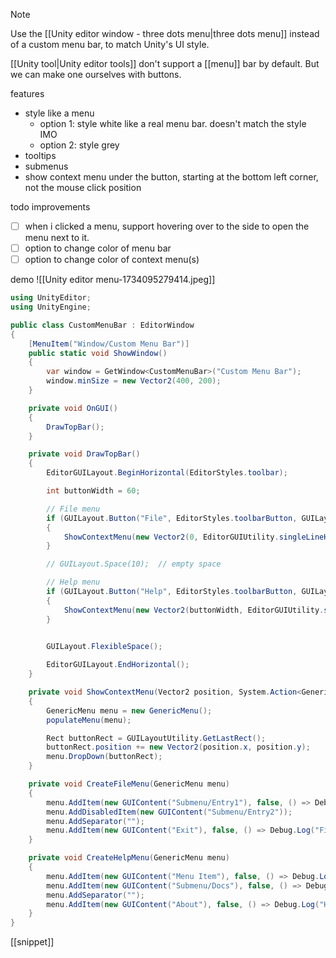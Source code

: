 
> [!NOTE] 
> Use the [[Unity editor window - three dots menu|three dots menu]] instead of a custom menu bar, to match Unity's UI style.

[[Unity tool|Unity editor tools]] don't support a [[menu]] bar by default.
But we can make one ourselves with buttons.

features
- style like a menu
	- option 1: style white like a real menu bar. doesn't match the style IMO
	- option 2: style grey
- tooltips
- submenus
- show context menu under the button, starting at the bottom left corner, not the mouse click position

todo improvements
- [ ] when i clicked a menu, support hovering over to the side to open the menu next to it.
- [ ] option to change color of menu bar
- [ ] option to change color of context menu(s)

demo
![[Unity editor menu-1734095279414.jpeg]]
```c#
using UnityEditor;
using UnityEngine;

public class CustomMenuBar : EditorWindow
{
    [MenuItem("Window/Custom Menu Bar")]
    public static void ShowWindow()
    {
        var window = GetWindow<CustomMenuBar>("Custom Menu Bar");
        window.minSize = new Vector2(400, 200);
    }

    private void OnGUI()
    {
        DrawTopBar();
    }

    private void DrawTopBar()
    {
        EditorGUILayout.BeginHorizontal(EditorStyles.toolbar);

        int buttonWidth = 60;

        // File menu
        if (GUILayout.Button("File", EditorStyles.toolbarButton, GUILayout.Width(buttonWidth)))
        {
            ShowContextMenu(new Vector2(0, EditorGUIUtility.singleLineHeight), CreateFileMenu);
        }

        // GUILayout.Space(10);  // empty space

        // Help menu
        if (GUILayout.Button("Help", EditorStyles.toolbarButton, GUILayout.Width(buttonWidth)))
        {
            ShowContextMenu(new Vector2(buttonWidth, EditorGUIUtility.singleLineHeight), CreateHelpMenu);
        }

            
        GUILayout.FlexibleSpace();

        EditorGUILayout.EndHorizontal();
    }

    private void ShowContextMenu(Vector2 position, System.Action<GenericMenu> populateMenu)
    {
        GenericMenu menu = new GenericMenu();
        populateMenu(menu);

        Rect buttonRect = GUILayoutUtility.GetLastRect();
        buttonRect.position += new Vector2(position.x, position.y);
        menu.DropDown(buttonRect);
    }

    private void CreateFileMenu(GenericMenu menu)
    {
        menu.AddItem(new GUIContent("Submenu/Entry1"), false, () => Debug.Log("File > Submenu > Entry1"));
        menu.AddDisabledItem(new GUIContent("Submenu/Entry2"));
        menu.AddSeparator("");
        menu.AddItem(new GUIContent("Exit"), false, () => Debug.Log("File > Exit"));
    }

    private void CreateHelpMenu(GenericMenu menu)
    {
        menu.AddItem(new GUIContent("Menu Item"), false, () => Debug.Log("Help > Menu Item"));
        menu.AddItem(new GUIContent("Submenu/Docs"), false, () => Debug.Log("Help > Submenu > Docs"));
        menu.AddSeparator("");
        menu.AddItem(new GUIContent("About"), false, () => Debug.Log("Help > About"));
    }
}
```
[[snippet]]
